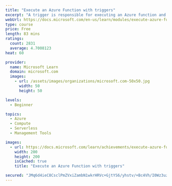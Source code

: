 ```yaml
---
title: "Execute an Azure Function with triggers"
excerpt: "A trigger is responsible for executing an Azure function and there are dozens of triggers to choose from. This module will you show you some of the most common types of triggers and how to configure them to execute your logic."
webUrl: https://docs.microsoft.com/en-us/learn/modules/execute-azure-function-with-triggers/
type: course
price: Free
length: 83 mins
ratings:
  count: 2831
  average: 4.7008123
heat: 60

provider:
  name: Microsoft Learn
  domain: microsoft.com
  images:
    - url: /assets/images/organizations/microsoft.com-50x50.jpg
      width: 50
      height: 50

levels:
  - Beginner

topics:
  - Azure
  - Compute
  - Serverless
  - Management Tools

images:
  - url: https://docs.microsoft.com/learn/achievements/execute-azure-function-with-triggers-social.png
    width: 200
    height: 200
    isCached: true
    title: "Execute an Azure Function with triggers"

secured: "JMq6d4ieC8CsclPmZVxiZambN1wkrHRVc+GjtYS6/yhstv/+Bc4Vh/I0Wz3uzukSQVgbZcDiGurKCUKjAu6TwNveaK7jPUdFEoRJNUK6HYuazoLpeYFEivSpwb7xvK3YkC1btEmZxVoFE1MSpMV4eWg5saUKjnl09BvjYHEZwtwwwzdO1azPqmtDeMn2QJCijEggU+BeoXP1xzjtHKjKGVoJKJINSzE3R4i2cqG4/F1e4vvyMlb4JIP0aexZZPXsMALCqxKkIvbsrg8zBKhvWEatLYPSpm4rVZrvhVHtwv++CBscVq5FZlkXBzePVrhlVWfJjsA2/7tB9l0P/uiYBDrhxjSQJImxlGYYY6WqQxe/hQpLpngZVBzylD225E6kxWCuBcq/LLfkV88DQzpEGA==;PPFjqE5BIzpQQA/+wfVe+g=="
---
```


